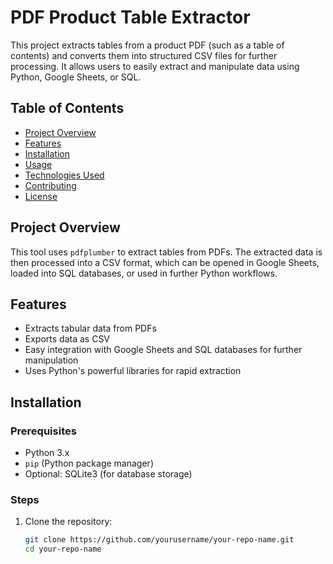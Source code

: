 # PDF Product Table Extractor

This project extracts tables from a product PDF (such as a table of contents) and converts them into structured CSV files for further processing. It allows users to easily extract and manipulate data using Python, Google Sheets, or SQL.

## Table of Contents
- [Project Overview](#project-overview)
- [Features](#features)
- [Installation](#installation)
- [Usage](#usage)
- [Technologies Used](#technologies-used)
- [Contributing](#contributing)
- [License](#license)

## Project Overview

This tool uses `pdfplumber` to extract tables from PDFs. The extracted data is then processed into a CSV format, which can be opened in Google Sheets, loaded into SQL databases, or used in further Python workflows.

## Features
- Extracts tabular data from PDFs
- Exports data as CSV
- Easy integration with Google Sheets and SQL databases for further manipulation
- Uses Python's powerful libraries for rapid extraction

## Installation

### Prerequisites
- Python 3.x
- `pip` (Python package manager)
- Optional: SQLite3 (for database storage)

### Steps
1. Clone the repository:
   ```bash
   git clone https://github.com/yourusername/your-repo-name.git
   cd your-repo-name
